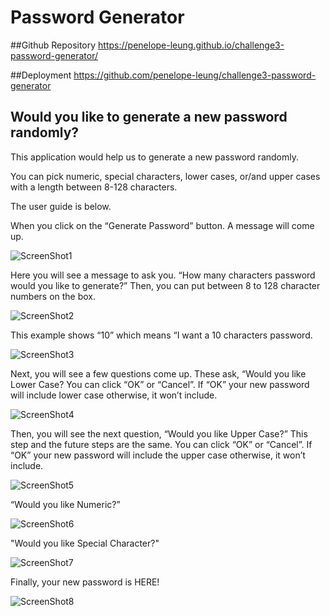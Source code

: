 # Password Generator 

##Github Repository
https://penelope-leung.github.io/challenge3-password-generator/

##Deployment
https://github.com/penelope-leung/challenge3-password-generator

## Would you like to generate a new password randomly?


This application would help us to generate a new password randomly.

You can pick numeric, special characters, lower cases, or/and upper cases with a length between 8-128 characters.

The user guide is below.

When you click on the “Generate Password” button. A message will come up.

![ScreenShot1](https://github.com/penelope-leung/challenge3-password-generator/blob/main/img/ScreenShot1.png)


Here you will see a message to ask you. “How many characters password would you like to generate?” Then, you can put between 8 to 128 character numbers on the box.


![ScreenShot2](https://github.com/penelope-leung/challenge3-password-generator/tree/main/img#:~:text=26%20days%20ago-,ScreenShot2.png,-created%20new%20folder)

This example shows “10” which means “I want a 10 characters password.

![ScreenShot3](https://github.com/penelope-leung/challenge3-password-generator/blob/main/img/ScreenShot3.png)

Next, you will see a few questions come up. These ask, “Would you like Lower Case?
You can click “OK” or “Cancel”.  If “OK” your new password will include lower case otherwise, it won’t include.

![ScreenShot4](https://github.com/penelope-leung/challenge3-password-generator/blob/main/img/ScreenShot4.png)

Then, you will see the next question, “Would you like Upper Case?”
This step and the future steps are the same. You can click “OK” or “Cancel”. If “OK” your new password will include the upper case otherwise, it won’t include.


![ScreenShot5](https://github.com/penelope-leung/challenge3-password-generator/blob/main/img/ScreenShot5.png)

“Would you like Numeric?”

![ScreenShot6](https://github.com/penelope-leung/challenge3-password-generator/blob/main/img/ScreenShot6.png)

"Would you like Special Character?"

![ScreenShot7](https://github.com/penelope-leung/challenge3-password-generator/blob/main/img/ScreenShot7.png)

Finally, your new password is HERE!

![ScreenShot8](https://github.com/penelope-leung/challenge3-password-generator/blob/main/img/ScreenShot8.png)

